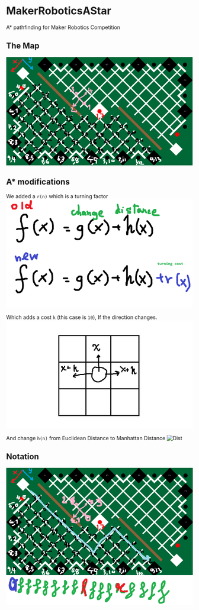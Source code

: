 # MakerRoboticsAStar
 A* pathfinding for Maker Robotics Competition

## The Map

![Map](map.png)

## A* modifications
We added a `r(n)` which is a turning factor
![Func](function.png)

Which adds a cost `k` (this case is `10`), If the direction changes.
![Turn](turn.png)

And change `h(n)` from Euclidean Distance to Manhattan Distance
![Dist](https://uploads-cdn.omnicalculator.com/images/manhattan_distance.png?width=748&enlarge=0&format=webp)

## Notation
![Write](temp.png)